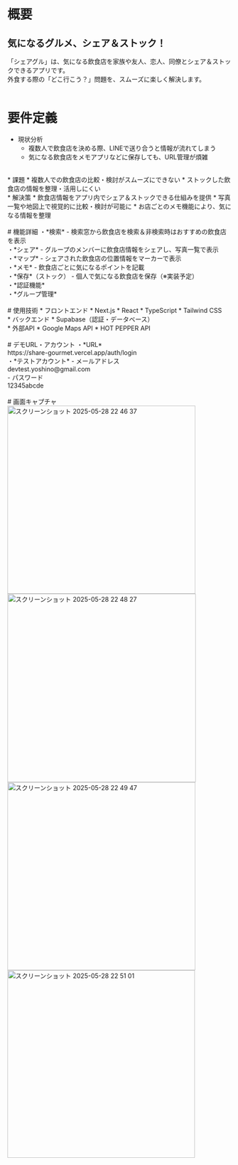 # 概要
## 気になるグルメ、シェア＆ストック！
「シェアグル」は、気になる飲食店を家族や友人、恋人、同僚とシェア＆ストックできるアプリです。<br />
外食する際の「どこ行こう？」問題を、スムーズに楽しく解決します。
<br />
<br />
# 要件定義
* 現状分析
    * 複数人で飲食店を決める際、LINEで送り合うと情報が流れてしまう
    * 気になる飲食店をメモアプリなどに保存しても、URL管理が煩雑
<br />
* 課題
    * 複数人での飲食店の比較・検討がスムーズにできない
    * ストックした飲食店の情報を整理・活用しにくい
<br />
* 解決策
    * 飲食店情報をアプリ内でシェア＆ストックできる仕組みを提供
    * 写真一覧や地図上で視覚的に比較・検討が可能に
    * お店ごとのメモ機能により、気になる情報を整理
<br />
<br />
# 機能詳細
・*検索* - 検索窓から飲食店を検索＆非検索時はおすすめの飲食店を表示<br />
・*シェア* - グループのメンバーに飲食店情報をシェアし、写真一覧で表示<br />
・*マップ* - シェアされた飲食店の位置情報をマーカーで表示<br />
・*メモ* - 飲食店ごとに気になるポイントを記載<br />
・*保存*（ストック） - 個人で気になる飲食店を保存（※実装予定）<br />
・*認証機能*<br />
・*グループ管理*
<br />
<br />
# 使用技術
* フロントエンド
    * Next.js
    * React
    * TypeScript
    * Tailwind CSS
<br />
* バックエンド
    * Supabase（認証・データベース）
<br />
* 外部API
    * Google Maps API
    * HOT PEPPER API
<br />
<br />
# デモURL・アカウント
・*URL*<br />
https://share-gourmet.vercel.app/auth/login
<br />
・*テストアカウント*
 - メールアドレス<br />
devtest.yoshino@gmail.com
<br />
 - パスワード<br />
12345abcde
<br />
<br />
# 画面キャプチャ
<img width="423" alt="スクリーンショット 2025-05-28 22 46 37" src="https://github.com/user-attachments/assets/d4fb957f-1a7e-49ff-9118-ab8d7d2d6d9b" />
<br />
<img width="424" alt="スクリーンショット 2025-05-28 22 48 27" src="https://github.com/user-attachments/assets/f80a8861-dd25-4c41-9139-e86ba8974391" />
<br />
<img width="423" alt="スクリーンショット 2025-05-28 22 49 47" src="https://github.com/user-attachments/assets/ba924459-150b-4f1c-8f56-7851e999964e" />
<br />
<img width="422" alt="スクリーンショット 2025-05-28 22 51 01" src="https://github.com/user-attachments/assets/e1b7946b-ad69-4a5b-ba73-d55675da911f" />
